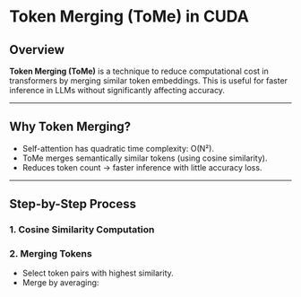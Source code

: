 # Token Merging (ToMe) in CUDA

## Overview

**Token Merging (ToMe)** is a technique to reduce computational cost in transformers by merging similar token embeddings. This is useful for faster inference in LLMs without significantly affecting accuracy.

---

## Why Token Merging?

- Self-attention has quadratic time complexity: O(N²).
- ToMe merges semantically similar tokens (using cosine similarity).
- Reduces token count → faster inference with little accuracy loss.

---

## Step-by-Step Process

### 1. Cosine Similarity Computation



### 2. Merging Tokens

- Select token pairs with highest similarity.
- Merge by averaging:

